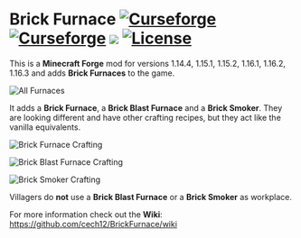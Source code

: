 # Brick Furnace [![Curseforge](http://cf.way2muchnoise.eu/full_brick-furnace_downloads.svg)](https://www.curseforge.com/minecraft/mc-mods/brick-furnace) [![Curseforge](http://cf.way2muchnoise.eu/versions/For%20MC_brick-furnace_all.svg)](https://www.curseforge.com/minecraft/mc-mods/brick-furnace/files)  [![](https://img.shields.io/discord/752506676719910963.svg?style=flat&color=informational&logo=discord&label=Discord)](https://discord.gg/gRUFH5t) [![License](https://img.shields.io/github/license/cech12/BrickFurnace)](http://opensource.org/licenses/MIT)

This is a **Minecraft Forge** mod for versions 1.14.4, 1.15.1, 1.15.2, 1.16.1, 1.16.2, 1.16.3 and adds **Brick Furnaces** to the game.

![All Furnaces](https://raw.githubusercontent.com/cech12/BrickFurnace/master/material/all_furnaces.png)

It adds a **Brick Furnace**, a **Brick Blast Furnace** and a **Brick Smoker**. They are looking different and have other crafting recipes, but they act like the vanilla equivalents.

![Brick Furnace Crafting](https://raw.githubusercontent.com/cech12/BrickFurnace/master/material/crafting.png)

![Brick Blast Furnace Crafting](https://raw.githubusercontent.com/cech12/BrickFurnace/master/material/blast_furnace_crafting.png)

![Brick Smoker Crafting](https://raw.githubusercontent.com/cech12/BrickFurnace/master/material/smoker_crafting.png)

Villagers do **not** use a **Brick Blast Furnace** or a **Brick Smoker** as workplace.

For more information check out the **Wiki**: https://github.com/cech12/BrickFurnace/wiki